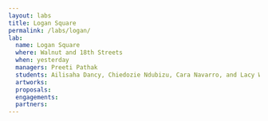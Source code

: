 ```yaml
---
layout: labs
title: Logan Square
permalink: /labs/logan/
lab:
  name: Logan Square
  where: Walnut and 18th Streets
  when: yesterday
  managers: Preeti Pathak
  students: Ailisaha Dancy, Chiedozie Ndubizu, Cara Navarro, and Lacy Wright
  artworks:
  proposals:
  engagements:
  partners:
---
```

